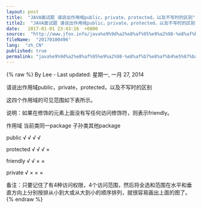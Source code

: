 ```yaml
---
layout: post
title:  "JAVA面试题 请说出作用域public，private，protected，以及不写时的区别"
title2:  "JAVA面试题 请说出作用域public，private，protected，以及不写时的区别"
date:   2017-01-01 23:43:16  +0800
source:  "http://www.jfox.info/java%e9%9d%a2%e8%af%95%e9%a2%98-%e8%af%b7%e8%af%b4%e5%87%ba%e4%bd%9c%e7%94%a8%e5%9f%9fpublic%ef%bc%8cprivate%ef%bc%8cprotected%ef%bc%8c%e4%bb%a5%e5%8f%8a%e4%b8%8d%e5%86%99%e6%97%b6%e7%9a%84%e5%8c%ba.html"
fileName:  "20170100496"
lang:  "zh_CN"
published: true
permalink: "java%e9%9d%a2%e8%af%95%e9%a2%98-%e8%af%b7%e8%af%b4%e5%87%ba%e4%bd%9c%e7%94%a8%e5%9f%9fpublic%ef%bc%8cprivate%ef%bc%8cprotected%ef%bc%8c%e4%bb%a5%e5%8f%8a%e4%b8%8d%e5%86%99%e6%97%b6%e7%9a%84%e5%8c%ba.html"
---
```

{% raw %}
By Lee - Last updated: 星期一, 一月 27, 2014

请说出作用域public，private，protected，以及不写时的区别

这四个作用域的可见范围如下表所示。

说明：如果在修饰的元素上面没有写任何访问修饰符，则表示friendly。

作用域 当前类同一package 子孙类其他package

public √ √ √ √

protected √ √ √ ×

friendly √ √ × ×

private √ × × ×

备注：只要记住了有4种访问权限，4个访问范围，然后将全选和范围在水平和垂直方向上分别按排从小到大或从大到小的顺序排列，就很容易画出上面的图了。
{% endraw %}